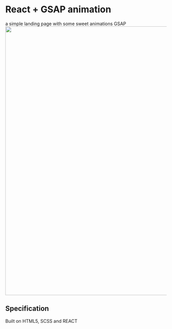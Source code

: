 # React + GSAP animation
a simple landing page with some sweet animations GSAP
<img src="https://media.giphy.com/media/2kcmwGeEhE3AMwm7MJ/giphy.gif" width="838">
## Specification
Built on HTML5, SCSS and REACT
